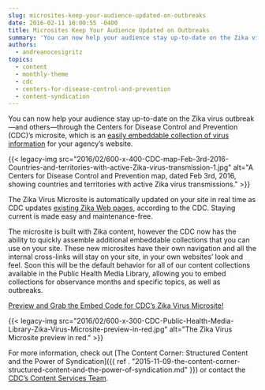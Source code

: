 ```yaml
---
slug: microsites-keep-your-audience-updated-on-outbreaks
date: 2016-02-11 10:00:55 -0400
title: Microsites Keep Your Audience Updated on Outbreaks
summary: 'You can now help your audience stay up-to-date on the Zika virus outbreak&mdash;and others&mdash;through the Centers for Disease Control and Prevention (CDC)’s microsite, which is an easily embeddable collection of virus information for your agency’s website.'
authors:
  - andreanocesigritz
topics:
  - content
  - monthly-theme
  - cdc
  - centers-for-disease-control-and-prevention
  - content-syndication
---
```


You can now help your audience stay up-to-date on the Zika virus outbreak—and others—through the Centers for Disease Control and Prevention (CDC)’s microsite, which is an [easily embeddable collection of virus information](https://tools.cdc.gov/medialibrary/index.aspx#/microsite/id/234558) for your agency’s website.

{{< legacy-img src="2016/02/600-x-400-CDC-map-Feb-3rd-2016-Countries-and-territories-with-active-Zika-virus-transmission-1.jpg" alt="A Centers for Disease Control and Prevention map, dated Feb 3rd, 2016, showing countries and territories with active Zika virus transmissions." >}}

The Zika Virus Microsite is automatically updated on your site in real time as CDC updates [existing Zika Web pages](http://www.cdc.gov/zika/), according to the CDC. Staying current is made easy and maintenance-free.

The microsite is built with Zika content, however the CDC now has the ability to quickly assemble additional embeddable collections that you can use on your site. These new microsites have their own navigation and all the internal cross-links will stay on your site, in your own websites’ look and feel. Soon this will be the default behavior for all of our content collections available in the Public Health Media Library, allowing you to embed collections for observance months and specific topics, as well as outbreaks.

[Preview and Grab the Embed Code for CDC’s Zika Virus Microsite!](https://tools.cdc.gov/medialibrary/index.aspx#/microsite/id/234558)

{{< legacy-img src="2016/02/600-x-300-CDC-Public-Health-Media-Library-Zika-Virus-Microsite-preview-in-red.jpg" alt="The Zika Virus Microsite preview in red." >}}

For more information, check out [The Content Corner: Structured Content and the Power of Syndication]({{ ref . "2015-11-09-the-content-corner-structured-content-and-the-power-of-syndication.md" }}) or contact the [CDC’s Content Services Team](mailto:IMTech@cdc.gov).

